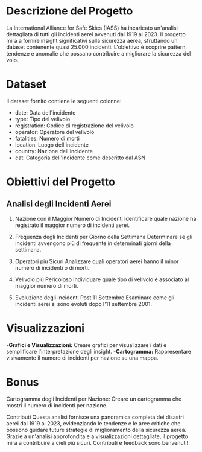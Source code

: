 # Descrizione del Progetto

La International Alliance for Safe Skies (IASS) ha incaricato un'analisi dettagliata di tutti gli incidenti aerei avvenuti dal 1919 al 2023. Il progetto mira a fornire insight significativi sulla sicurezza aerea, sfruttando un dataset contenente quasi 25.000 incidenti. L'obiettivo è scoprire pattern, tendenze e anomalie che possano contribuire a migliorare la sicurezza del volo.

# Dataset
Il dataset fornito contiene le seguenti colonne:
- date: Data dell'incidente
- type: Tipo del velivolo
- registration: Codice di registrazione del velivolo
- operator: Operatore del velivolo
- fatalities: Numero di morti
- location: Luogo dell'incidente
- country: Nazione dell'incidente
- cat: Categoria dell'incidente come descritto dal ASN

# Obiettivi del Progetto

## Analisi degli Incidenti Aerei
   
  1.  Nazione con il Maggior Numero di Incidenti
      Identificare quale nazione ha registrato il maggior numero di incidenti aerei.
  
   2. Frequenza degli Incidenti per Giorno della Settimana
      Determinare se gli incidenti avvengono più di frequente in determinati giorni della settimana.
   
   3. Operatori più Sicuri
      Analizzare quali operatori aerei hanno il minor numero di incidenti o di morti.
   
   4. Velivolo più Pericoloso
      Individuare quale tipo di velivolo è associato al maggior numero di morti.
   
   5. Evoluzione degli Incidenti Post 11 Settembre
      Esaminare come gli incidenti aerei si sono evoluti dopo l'11 settembre 2001.

# Visualizzazioni

-**Grafici e Visualizzazioni:** Creare grafici per visualizzare i dati e semplificare l'interpretazione degli insight.
-**Cartogramma:** Rappresentare visivamente il numero di incidenti per nazione su una mappa.

# Bonus
Cartogramma degli Incidenti per Nazione: Creare un cartogramma che mostri il numero di incidenti per nazione.

Contributi
Questa analisi fornisce una panoramica completa dei disastri aerei dal 1919 al 2023, evidenziando le tendenze e le aree critiche che possono guidare future strategie di miglioramento della sicurezza aerea. Grazie a un'analisi approfondita e a visualizzazioni dettagliate, il progetto mira a contribuire a cieli più sicuri.
Contributi e feedback sono benvenuti! 
